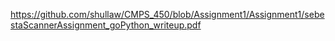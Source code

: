 https://github.com/shullaw/CMPS_450/blob/Assignment1/Assignment1/sebestaScannerAssignment_goPython_writeup.pdf
